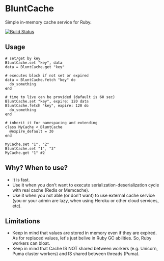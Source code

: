 # BluntCache
Simple in-memory cache service for Ruby.

[![Build Status](https://travis-ci.org/appelsin/blunt_cache.svg?branch=master)](https://travis-ci.org/appelsin/blunt_cache)

## Usage

    # set/get by key
    BluntCache.set "key", data
    data = BluntCache.get "key"

    # executes block if not set or expired
    data = BluntCache.fetch "key" do
      do_something
    end

    # time to live can be provided (dafault is 60 sec)
    BluntCache.set "key", expire: 120 data
    BluntCache.fetch "key", expire: 120 do
      do_something
    end

    # inherit it for namespacing and extending
    class MyCache < BluntCache
      @expire_default = 30
    end

    MyCache.set "1", "2"
    BluntCache.set "1", "3"
    MyCache.get "1" #2

## Why? When to use?

* It is fast.
* Use it when you don't want to execute serialization-deserialization cycle with real cache (Redis or Memcache).
* Use it when you not able (or don't want) to use external cache service (you or your admin are lazy, when using Heroku or other cloud services, etc).

## Limitations

* Keep in mind that values are stored in memory even if they are expired. As for replaced values, let's just belive in Ruby GC abilities. So, Ruby workers can bloat.
* Keep in mind that Cache IS NOT shared between workers (e.g. Unicorn, Puma cluster workers) and IS shared between threads (Puma).